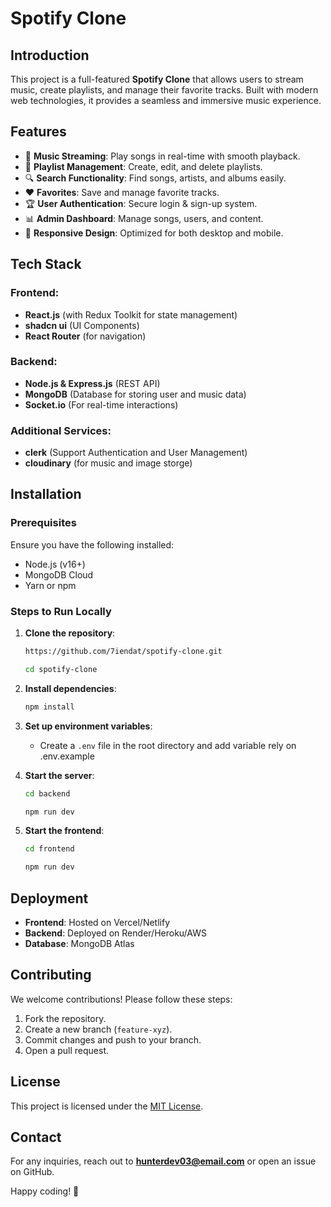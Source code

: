 # Spotify Clone

## Introduction
This project is a full-featured **Spotify Clone** that allows users to stream music, create playlists, and manage their favorite tracks. Built with modern web technologies, it provides a seamless and immersive music experience.

## Features
- 🎵 **Music Streaming**: Play songs in real-time with smooth playback.
- 📂 **Playlist Management**: Create, edit, and delete playlists.
- 🔍 **Search Functionality**: Find songs, artists, and albums easily.
- ❤️ **Favorites**: Save and manage favorite tracks.
- 🏆 **User Authentication**: Secure login & sign-up system.
- 📊 **Admin Dashboard**: Manage songs, users, and content.
- 📱 **Responsive Design**: Optimized for both desktop and mobile.

## Tech Stack
### Frontend:
- **React.js** (with Redux Toolkit for state management)
- **shadcn ui** (UI Components)
- **React Router** (for navigation)

### Backend:
- **Node.js & Express.js** (REST API)
- **MongoDB** (Database for storing user and music data)
- **Socket.io** (For real-time interactions)

### Additional Services:
- **clerk** (Support Authentication and User Management)
- **cloudinary** (for music and image storge)

## Installation
### Prerequisites
Ensure you have the following installed:
- Node.js (v16+)
- MongoDB Cloud
- Yarn or npm

### Steps to Run Locally
1. **Clone the repository**:
   ```sh
   https://github.com/7iendat/spotify-clone.git
   ```
   ```sh
   cd spotify-clone
   ```
   
2. **Install dependencies**:
   ```sh
   npm install
   ```
3. **Set up environment variables**:
   - Create a `.env` file in the root directory and add variable rely on .env.example
     
4. **Start the server**:
   ```sh
   cd backend
   ```
   ```sh
   npm run dev
   ```
5. **Start the frontend**:
   ```sh
   cd frontend
   ```
   ```sh
   npm run dev
   ```

## Deployment
- **Frontend**: Hosted on Vercel/Netlify
- **Backend**: Deployed on Render/Heroku/AWS
- **Database**: MongoDB Atlas

## Contributing
We welcome contributions! Please follow these steps:
1. Fork the repository.
2. Create a new branch (`feature-xyz`).
3. Commit changes and push to your branch.
4. Open a pull request.

## License
This project is licensed under the [MIT License](LICENSE).

## Contact
For any inquiries, reach out to **hunterdev03@email.com** or open an issue on GitHub.

Happy coding! 🚀

